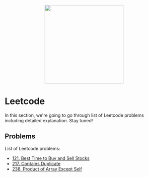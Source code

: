 <p align="center"><img width="250" height="250" src="https://media.giphy.com/media/zmWakhFv4Cllxh0CCP/giphy.gif"/></p>

# Leetcode

In this section, we're going to go through list of Leetcode problems including detailed explanation. Stay tuned!

## Problems

List of Leetcode problems:

- [121. Best Time to Buy and Sell Stocks](/leet/121_Best_Time_to_Buy_and_Sell_Stocks/)
- [217. Contains Duplicate](/leet/217_Contains_Duplicate/)
- [238. Product of Array Except Self](/leet/238_Product_of_Array_Except_Self/)
